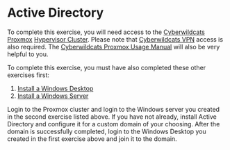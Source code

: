 # Active Directory

To complete this exercise, you will need access to the [Cyberwildcats Proxmox](https://cyberwildcats.net/pages/resources.html#Proxmox) [Hypervisor Cluster](https://10.1.11.33:8006).  Please note that [Cyberwildcats VPN](https://cyberwildcats.net/pages/resources.html#VPN) access is also required.  The [Cyberwildcats Proxmox Usage Manual](https://docs.google.com/document/d/10za4H5M7x0PT7BJGLX9eKB7RoPmtZBwR/edit?usp=sharing&ouid=116857645506738452141&rtpof=true&sd=true) will also be very helpful to you.

To complete this exercise, you must have also completed these other exercises first:

1. [Install a Windows Desktop](activities/windows/install_windows_desktop.md)
2. [Install a Windows Server](activities/windows/install_windows_server.md)


Login to the Proxmox cluster and login to the Windows server you created in the second exercise listed above.  If you have not already, install Active Directory and configure it for a custom domain of your choosing.  After the domain is successfully completed, login to the Windows Desktop you created in the first exercise above and join it to the domain.
